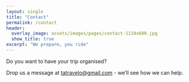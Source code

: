 ```yaml
---
layout: single
title: "Contact"
permalink: /contact
header:
  overlay_image: assets/images/pages/contact-1134x600.jpg
  show_title: true
excerpt: "We prepare, you ride"
---
```


Do you want to have your trip organised?

Drop us a message at <a href="mailto:tatravelo@gmail.com">tatravelo@gmail.com</a> - we’ll see how we can help.
